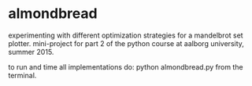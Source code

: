 # almondbread
experimenting with different optimization strategies for a mandelbrot set plotter. 
mini-project for part 2 of the python course at aalborg university, summer 2015.

to run and time all implementations do:
python almondbread.py
from the terminal.
